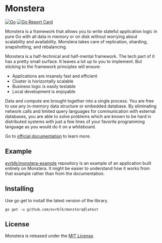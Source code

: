 # Monstera

[![Go](https://github.com/evrblk/monstera/actions/workflows/go.yml/badge.svg)](https://github.com/evrblk/monstera/actions/workflows/go.yml)
[![Go Report Card](https://goreportcard.com/badge/github.com/evrblk/monstera)](https://goreportcard.com/report/github.com/evrblk/monstera)

Monstera is a framework that allows you to write stateful application logic in pure Go with all data in memory or on 
disk without worrying about scalability and availability. Monstera takes care of replication, sharding, snapshotting, 
and rebalancing.

Monstera is a half-technical and half-mental framework. The tech part of it has a pretty small surface. It leaves a 
lot up to you to implement. But sticking to the framework principles will ensure:

* Applications are insanely fast and efficient
* Cluster is horizontally scalable
* Business logic is easily testable
* Local development is enjoyable

Data and compute are brought together into a single process. You are free to use any in-memory data structure or 
embedded database. By eliminating network calls and limited query languages for communication with external databases, 
you are able to solve problems which are known to be hard in distributed systems with just a few lines of your 
favorite programming language as you would do it on a whiteboard.

Go to [official documentation](https://everblack.dev/docs/monstera) to learn more.

## Example

[evrblk/monstera-example](https://github.com/evrblk/monstera-example) repository is an example of an application built
entirely on Monstera. It might be easier to understand how it works from that example rather than from the documentation.

## Installing

Use go get to install the latest version of the library.

```
go get -u github.com/evrblk/monstera@latest
```

## License

Monstera is released under the [MIT License](https://opensource.org/licenses/MIT).
